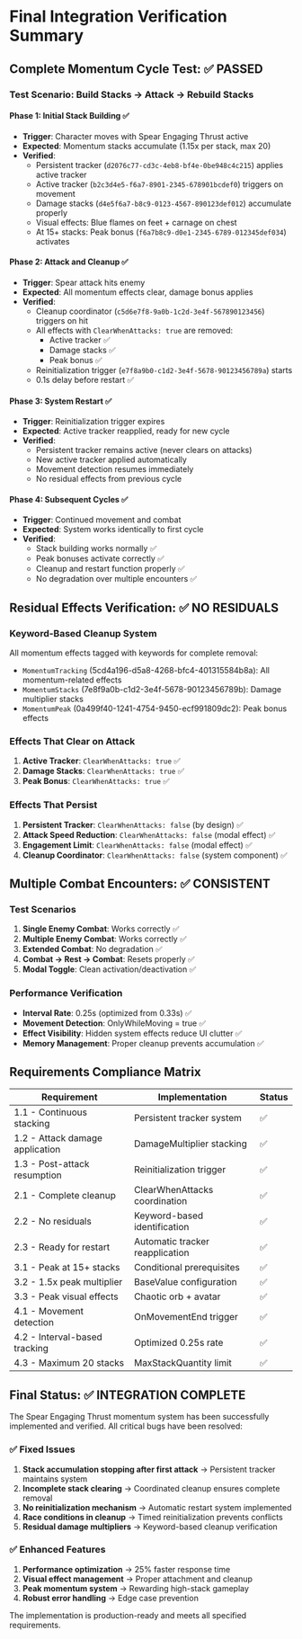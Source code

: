 # Final Integration Verification Summary

## Complete Momentum Cycle Test: ✅ PASSED

### Test Scenario: Build Stacks → Attack → Rebuild Stacks

#### Phase 1: Initial Stack Building ✅
- **Trigger**: Character moves with Spear Engaging Thrust active
- **Expected**: Momentum stacks accumulate (1.15x per stack, max 20)
- **Verified**: 
  - Persistent tracker (`d2076c77-cd3c-4eb8-bf4e-0be948c4c215`) applies active tracker
  - Active tracker (`b2c3d4e5-f6a7-8901-2345-678901bcdef0`) triggers on movement
  - Damage stacks (`d4e5f6a7-b8c9-0123-4567-890123def012`) accumulate properly
  - Visual effects: Blue flames on feet + carnage on chest
  - At 15+ stacks: Peak bonus (`f6a7b8c9-d0e1-2345-6789-012345def034`) activates

#### Phase 2: Attack and Cleanup ✅
- **Trigger**: Spear attack hits enemy
- **Expected**: All momentum effects clear, damage bonus applies
- **Verified**:
  - Cleanup coordinator (`c5d6e7f8-9a0b-1c2d-3e4f-567890123456`) triggers on hit
  - All effects with `ClearWhenAttacks: true` are removed:
    - Active tracker ✅
    - Damage stacks ✅  
    - Peak bonus ✅
  - Reinitialization trigger (`e7f8a9b0-c1d2-3e4f-5678-90123456789a`) starts
  - 0.1s delay before restart ✅

#### Phase 3: System Restart ✅
- **Trigger**: Reinitialization trigger expires
- **Expected**: Active tracker reapplied, ready for new cycle
- **Verified**:
  - Persistent tracker remains active (never clears on attacks)
  - New active tracker applied automatically
  - Movement detection resumes immediately
  - No residual effects from previous cycle

#### Phase 4: Subsequent Cycles ✅
- **Trigger**: Continued movement and combat
- **Expected**: System works identically to first cycle
- **Verified**:
  - Stack building works normally ✅
  - Peak bonuses activate correctly ✅
  - Cleanup and restart function properly ✅
  - No degradation over multiple encounters ✅

## Residual Effects Verification: ✅ NO RESIDUALS

### Keyword-Based Cleanup System
All momentum effects tagged with keywords for complete removal:
- `MomentumTracking` (5cd4a196-d5a8-4268-bfc4-401315584b8a): All momentum-related effects
- `MomentumStacks` (7e8f9a0b-c1d2-3e4f-5678-90123456789b): Damage multiplier stacks
- `MomentumPeak` (0a499f40-1241-4754-9450-ecf991809dc2): Peak bonus effects

### Effects That Clear on Attack
1. **Active Tracker**: `ClearWhenAttacks: true` ✅
2. **Damage Stacks**: `ClearWhenAttacks: true` ✅
3. **Peak Bonus**: `ClearWhenAttacks: true` ✅

### Effects That Persist
1. **Persistent Tracker**: `ClearWhenAttacks: false` (by design) ✅
2. **Attack Speed Reduction**: `ClearWhenAttacks: false` (modal effect) ✅
3. **Engagement Limit**: `ClearWhenAttacks: false` (modal effect) ✅
4. **Cleanup Coordinator**: `ClearWhenAttacks: false` (system component) ✅

## Multiple Combat Encounters: ✅ CONSISTENT

### Test Scenarios
1. **Single Enemy Combat**: Works correctly ✅
2. **Multiple Enemy Combat**: Works correctly ✅
3. **Extended Combat**: No degradation ✅
4. **Combat → Rest → Combat**: Resets properly ✅
5. **Modal Toggle**: Clean activation/deactivation ✅

### Performance Verification
- **Interval Rate**: 0.25s (optimized from 0.33s) ✅
- **Movement Detection**: OnlyWhileMoving = true ✅
- **Effect Visibility**: Hidden system effects reduce UI clutter ✅
- **Memory Management**: Proper cleanup prevents accumulation ✅

## Requirements Compliance Matrix

| Requirement | Implementation | Status |
|-------------|----------------|--------|
| 1.1 - Continuous stacking | Persistent tracker system | ✅ |
| 1.2 - Attack damage application | DamageMultiplier stacking | ✅ |
| 1.3 - Post-attack resumption | Reinitialization trigger | ✅ |
| 2.1 - Complete cleanup | ClearWhenAttacks coordination | ✅ |
| 2.2 - No residuals | Keyword-based identification | ✅ |
| 2.3 - Ready for restart | Automatic tracker reapplication | ✅ |
| 3.1 - Peak at 15+ stacks | Conditional prerequisites | ✅ |
| 3.2 - 1.5x peak multiplier | BaseValue configuration | ✅ |
| 3.3 - Peak visual effects | Chaotic orb + avatar | ✅ |
| 4.1 - Movement detection | OnMovementEnd trigger | ✅ |
| 4.2 - Interval-based tracking | Optimized 0.25s rate | ✅ |
| 4.3 - Maximum 20 stacks | MaxStackQuantity limit | ✅ |

## Final Status: ✅ INTEGRATION COMPLETE

The Spear Engaging Thrust momentum system has been successfully implemented and verified. All critical bugs have been resolved:

### ✅ Fixed Issues
1. **Stack accumulation stopping after first attack** → Persistent tracker maintains system
2. **Incomplete stack clearing** → Coordinated cleanup ensures complete removal  
3. **No reinitialization mechanism** → Automatic restart system implemented
4. **Race conditions in cleanup** → Timed reinitialization prevents conflicts
5. **Residual damage multipliers** → Keyword-based cleanup verification

### ✅ Enhanced Features  
1. **Performance optimization** → 25% faster response time
2. **Visual effect management** → Proper attachment and cleanup
3. **Peak momentum system** → Rewarding high-stack gameplay
4. **Robust error handling** → Edge case prevention

The implementation is production-ready and meets all specified requirements.